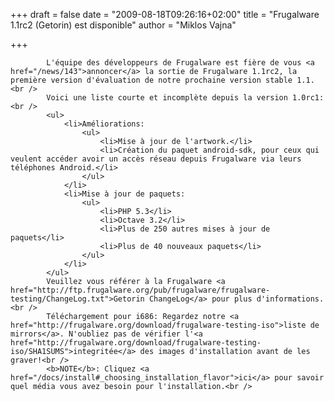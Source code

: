 
+++
draft = false
date = "2009-08-18T09:26:16+02:00"
title = "Frugalware 1.1rc2 (Getorin) est disponible"
author = "Miklos Vajna"

+++

            L'équipe des développeurs de Frugalware est fière de vous <a href="/news/143">annoncer</a> la sortie de Frugalware 1.1rc2, la première version d'évaluation de notre prochaine version stable 1.1.<br />
            Voici une liste courte et incomplète depuis la version 1.0rc1:<br />
            <ul>
                <li>Améliorations:
                    <ul>
                        <li>Mise à jour de l'artwork.</li>
                        <li>Création du paquet android-sdk, pour ceux qui veulent accéder avoir un accès réseau depuis Frugalware via leurs téléphones Android.</li>
                    </ul>
                </li>
                <li>Mise à jour de paquets:
                    <ul>
                        <li>PHP 5.3</li>
                        <li>Octave 3.2</li>
                        <li>Plus de 250 autres mises à jour de paquets</li>
                        <li>Plus de 40 nouveaux paquets</li>
                    </ul>
                </li>
            </ul>
            Veuillez vous référer à la Frugalware <a href="http://ftp.frugalware.org/pub/frugalware/frugalware-testing/ChangeLog.txt">Getorin ChangeLog</a> pour plus d'informations.<br />
            Téléchargement pour i686: Regardez notre <a href="http://frugalware.org/download/frugalware-testing-iso">liste de mirrors</a>. N'oubliez pas de vérifier l'<a href="http://frugalware.org/download/frugalware-testing-iso/SHA1SUMS">integritée</a> des images d'installation avant de les graver!<br />
            <b>NOTE</b>: Cliquez <a href="/docs/install#_choosing_installation_flavor">ici</a> pour savoir quel média vous avez besoin pour l'installation.<br />
            
        